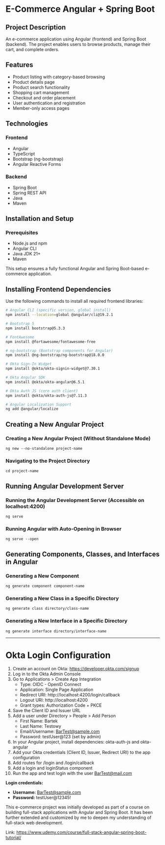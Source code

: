 # E-Commerce Angular + Spring Boot

## Project Description
An e-commerce application using Angular (frontend) and Spring Boot (backend). The project enables users to browse products, manage their cart, and complete orders.

## Features
- Product listing with category-based browsing
- Product details page
- Product search functionality
- Shopping cart management
- Checkout and order placement
- User authentication and registration
- Member-only access pages

## Technologies

### Frontend
- Angular
- TypeScript
- Bootstrap (ng-bootstrap)
- Angular Reactive Forms

### Backend
- Spring Boot
- Spring REST API
- Java
- Maven

## Installation and Setup

### Prerequisites
- Node.js and npm
- Angular CLI
- Java JDK 21+
- Maven

This setup ensures a fully functional Angular and Spring Boot-based e-commerce application.

## Installing Frontend Dependencies

Use the following commands to install all required frontend libraries:

```bash
# Angular CLI (specific version, global install)
npm install --location=global @angular/cli@19.2.1

# Bootstrap 5
npm install bootstrap@5.3.3

# FontAwesome
npm install @fortawesome/fontawesome-free

# ng-bootstrap (Bootstrap components for Angular)
npm install @ng-bootstrap/ng-bootstrap@18.0.0

# Okta Sign-In Widget
npm install @okta/okta-signin-widget@7.30.1

# Okta Angular SDK
npm install @okta/okta-angular@6.5.1

# Okta Auth JS (core auth client)
npm install @okta/okta-auth-js@7.11.3

# Angular Localization Support
ng add @angular/localize
```

## Creating a New Angular Project

### Creating a New Angular Project (Without Standalone Mode)
```
ng new --no-standalone project-name
```

### Navigating to the Project Directory
```
cd project-name
```

## Running Angular Development Server

### Running the Angular Development Server (Accessible on localhost:4200)
```
ng serve
```

### Running Angular with Auto-Opening in Browser
```
ng serve --open
```

## Generating Components, Classes, and Interfaces in Angular

### Generating a New Component
```
ng generate component component-name
```

### Generating a New Class in a Specific Directory
```
ng generate class directory/class-name
```

### Generating a New Interface in a Specific Directory
```
ng generate interface directory/interface-name
```

---

# Okta Login Configuration

1. Create an account on Okta: https://developer.okta.com/signup
2. Log in to the Okta Admin Console
3. Go to Applications > Create App Integration
   - Type: OIDC - OpenID Connect
   - Application: Single Page Application
   - Redirect URI: http://localhost:4200/login/callback
   - Logout URI: http://localhost:4200
   - Grant types: Authorization Code + PKCE
4. Save the Client ID and Issuer URL
5. Add a user under Directory > People > Add Person
   - First Name: Bartek
   - Last Name: Testowy
   - Email/Username: BarTest@sample.com
   - Password: testUser@123 (set by admin)
6. In your Angular project, install dependencies: okta-auth-js and okta-angular
7. Add your Okta credentials (Client ID, Issuer, Redirect URI) to the app configuration
8. Add routes for /login and /login/callback
9. Add a login and loginStatus component
10. Run the app and test login with the user BarTest@mail.com

**Login credentials:**
- **Username:** BarTest@sample.com
- **Password:** testUser@12345!

This e-commerce project was initially developed as part of a course on building full-stack applications with Angular and Spring Boot. It has been further extended and customized by me to deepen my understanding of full-stack web development.

Link:  https://www.udemy.com/course/full-stack-angular-spring-boot-tutorial/

